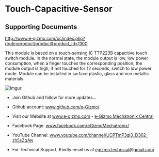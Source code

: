 # Touch-Capacitive-Sensor
## Supporting Documents
http://www.e-gizmo.com/oc/index.php?route=product/product&product_id=1300

This module is based on a touch-sensing IC TTP223B capacitive touch switch module. In the normal state, the module output is low, low power consumption, when a finger touches the corresponding position, the module output is high, if not touched for 12 seconds, switch to low power mode. Module can be installed in surface plastic, glass and non metallic materials.

![Imgur](https://i.imgur.com/p1EwTwG.jpg)

- Join Github and follow for more updates...
- Github account: www.github.com/e-Gizmo/
- Visit our Website at www.e-gizmo.com - [e-Gizmo Mechatronix Central](www.e-gizmo.com)
- Facebook Page: www.facebook.com/eGizmoMechatronix/
- YouTube Channel: www.youtube.com/channel/UCPTmP3ql3_D302-zh5sZqAw

- For Technical Support, Kindly email us at <egizmo.technical@gmail.com>

